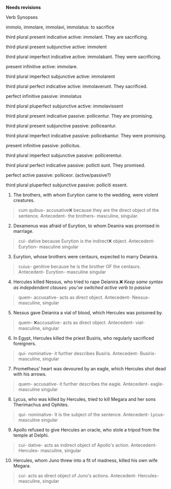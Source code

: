 **Needs revisions**

Verb Synopses

immolo, immolare, immolavi, immolatus: to sacrifice

third plural present indicative active: immolant. They are sacrificing. 

third plural present subjunctive active: immolent

third plural imperfect indicative active: immolabant. They were sacrificing. 

present infinitive active: immolare. 

third plural imperfect subjunctive active: immolarent

third plural perfect indicative active: immolaverunt. They sacrificed. 

perfect infinitive passive: immolatus

third plural pluperfect subjunctive active: immolavissent


third plural present indicative passive: pollicentur. They are promising. 

third plural present subjunctive passive: polliceantur. 

third plural imperfect indicative passive: pollicebantur. They were promising. 

present infinitive passive: pollicitus. 

third plural imperfect subjunctive passive: pollicerentur. 

third plural perfect indicative passive: pollicti sunt. They promised. 

perfect active passive: polliceor. (active/passive?)

third plural pluperfect subjunctive passive: polliciti essent. 


1. The brothers, with whom Eurytion came to the wedding, were violent creatures.
> cum quibus- accusative❌ because they are the direct object of the sentence. Antecedent- the brothers- masculine, singular.
2. Dexamenus was afraid of Eurytion, to whom Deanira was promised in marriage.
> cui- dative because Eurytion is the indirect❌ object. Antecedent- Eurytion- masculine singular
3. Eurytion, whose brothers were centaurs, expected to marry Deianira.
> cuius- genitive because he is the brother OF the centaurs. Antecedent- Eurytion- masculine singular
4. Hercules killed Nessus, who tried to rape Deianira.❌ *Keep same syntax as indepdendent clauses: you've switched active verb to passive*
> quem- accusative- acts as direct object. Antecedent- Nessus- masculine, singular
5. Nessus gave Deianira a vial of blood, which Hercules was poisoned by.
> quem- ❌accusative- acts as direct object. Antecedent- vial- masculine, singular
6. In Egypt, Hercules killed the priest Busiris, who regularly sacrificed foreigners.
> qui- nominative- it further describes Busiris. Antecedent- Busiris- masculine, singular
7. Prometheus’ heart was devoured by an eagle, which Hercules shot dead with his arrows.
> quem- accusative- it further describes the eagle. Antecedent- eagle- masculine singular
8. Lycus, who was killed by Hercules, tried to kill Megara and her sons Therimachus and Ophites. 
> qui- nominative- It is the subject of the sentence. Antecedent- Lycus- masculine singular
9. Apollo refused to give Hercules an oracle, who stole a tripod from the temple at Delphi.
> cui- dative- acts as indirect object of Apollo's action. Antecedent- Hercules- masculine, singular
10. Hercules, whom Juno threw into a fit of madness, killed his own wife Megara.
> cui- acts as direct object of Juno's actions. Antecedent- Hercules- masculine, singular
